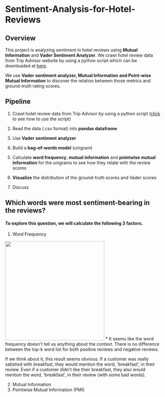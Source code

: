 # Sentiment-Analysis-for-Hotel-Reviews
## Overview
This project is analyzing sentiment in hotel reviews using **Mutual Information** and **Vader Sentiment Analyzer**. We crawl hotel review data from Trip Advisor website by using a python script which can be downloaded at [here](https://github.com/aesuli/trip-advisor-crawler).

We use **Vader sentiment analyzer, Mutual Information and Point-wise Mutual Information** to discover the relation between those metrics and ground-truth rating scores.

## Pipeline

1. Crawl hotel review data from Trip Advisor by using a python script ([click](https://github.com/aesuli/trip-advisor-crawler) to see how to use the script)

2. Read the data (.csv format) into **pandas dataframe**

3. Use **Vader sentiment analyzer**

4. Build a **bag-of-words model** (unigram)

5. Calculate **word frequency**, **mutual information** and **pointwise mutual information** for the unigrams to see how they relate with the review scores

6. **Visualize** the distribution of the ground-truth scores and Vader scores
7. Discuss

## Which words were most sentiment-bearing in the reviews?
#### To explore this question, we will calculate the following 3 factors.
1. Word Frequency
<img src='pics/Picture.png' width=320>
* It seems like the word frequency doesn't tell us anything about the context. There is no difference between the top-k word list for both positive reviews and negative reviews.

If we think about it, this result seems obvious. If a customer was really satistied with breakfast, they would mention the word, 'breakfast', in their review. Even if a customer didn't like their breakfast, they also would mention the word, 'breakfast', in their review (with some bad words).

2. Mutual Information
3. Pointwise Mutual Information (PMI)
